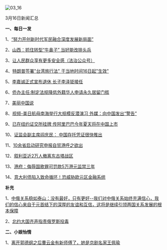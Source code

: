 ![03_16](F:\学习资料\局势分析\每日新闻汇总\2018\03_16.jpg)

3月16日新闻汇总

**一、每日一发**

1、[“努力开创新时代军民融合深度发展新局面”](http://lianghui.people.com.cn/2018npc/n1/2018/0316/c417507-29872195.html)

2、[山西：抓住转型“牛鼻子” 当好能改排头兵](http://sx.people.com.cn/n2/2018/0316/c189132-31349601.html)

3、[让人民群众享有更多安全感（法治公众号）](http://paper.people.com.cn/rmrb/html/2018-03/17/nw.D110000renmrb_20180317_1-11.htm)

4、[特朗普签署"台湾旅行法" 于当地时间16日起"生效"](http://news.163.com/18/0317/06/DD32O8BO0001899O.html)

5、[李嘉诚正式宣布退休 长子李泽钜接任](http://news.163.com/photoview/00AN0001/2291580.html)

6、[侨办主任:制定法规降低外籍华人申请永久居留门槛](http://news.163.com/18/0317/06/DD34B8410001899N.html)

7、[美丽中国说](http://v.youku.com/v_show/id_XMzQ2OTExMTEyNA==.html?spm=a2hww.20027244.m_250036.5~5!2~5~5!5~5~5~A)

8、[视频-美日航母南海举行大规模反潜演习 外媒：向中国发出“警告”](http://v.ifeng.com/video_12627383.shtml#_v_www4)

9、[已在纽约证交所挂牌 传阿里巴巴今年夏天将在中国上市](http://www.zaobao.com/finance/china/story20180317-843404)

10、[证监会副主席阎庆民： 中国存托凭证很快推出](http://www.zaobao.com/finance/china/story20180316-843137)

11、[10余省启动研究申报自贸港呼之欲出](http://www.zaobao.com/finance/china/story20180317-843403)

12、[叙利亚近2万人撤离东古塔战区](http://www.zaobao.com/news/world/story20180317-843333)

13、[港府：侮辱国歌罪可罚款5万港元监禁三年](http://www.zaobao.com/news/china/story20180317-843325)

14、[意大利债陷入致命循环！恐威胁欧元区金融系统](http://economy.caijing.com.cn/20180316/4419650.shtml)



**补充**

1、[中俄关系稳如泰山：没有最好，只有更好--我们对中俄关系始终充满信心，我们的信心来自于元首结下的深厚的友谊和互信，这将是继续引领两国关系发展的根本保障](http://v.youku.com/v_show/id_XMzQ0NzY5NzYxMg==.html?spm=a2hww.20027244.m_250036.5~5!2~5~5!4~5~1!2~3~A&f=51555276)

2、[北约大国齐声指责俄罗斯投毒](http://www.ftchinese.com/story/001076756)



**二、小娱怡情**

1、[离开郭德纲之后曹云金有新师傅了，她是京剧名家王佩瑜](http://mini.eastday.com/a/180316080535825.html)

